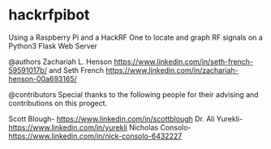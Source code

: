 # hackrfpibot
Using a Raspberry Pi and a HackRF One to locate and graph RF signals on a Python3 Flask Web Server 

@authors 
Zachariah L. Henson https://www.linkedin.com/in/seth-french-59591017b/ and Seth French https://www.linkedin.com/in/zachariah-henson-00a693165/


@contributors
Special thanks to the following people for their advising and contributions on this progect.

Scott Blough- https://www.linkedin.com/in/scottblough
Dr. Ali Yurekli- https://www.linkedin.com/in/yurekli
Nicholas Consolo- https://www.linkedin.com/in/nick-consolo-6432227
